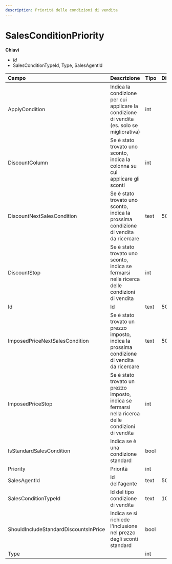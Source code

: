 ```yaml
---
description: Priorità delle condizioni di vendita
---
```


# SalesConditionPriority

**Chiavi**

* _Id_
* SalesConditionTypeId, Type, SalesAgentId

| Campo | Descrizione | Tipo | Dimensione |
| :--- | :--- | :--- | :--- |
| ApplyCondition | Indica la condizione per cui applicare la condizione di vendita \(es. solo se migliorativa\) | int |  |
| DiscountColumn | Se è stato trovato uno sconto, indica la colonna su cui applicare gli sconti | int |  |
| DiscountNextSalesCondition | Se è stato trovato uno sconto, indica la prossima condizione di vendita da ricercare | text | 50 |
| DiscountStop | Se è stato trovato uno sconto, indica se fermarsi nella ricerca delle condizioni di vendita | int |  |
| Id | Id | text | 50 |
| ImposedPriceNextSalesCondition | Se è stato trovato un prezzo imposto, indica la prossima condizione di vendita da ricercare | text | 50 |
| ImposedPriceStop | Se è stato trovato un prezzo imposto, indica se fermarsi nella ricerca delle condizioni di vendita | int |  |
| IsStandardSalesCondition | Indica se è una condizione standard | bool |  |
| Priority | Priorità | int |  |
| SalesAgentId | Id dell'agente | text | 50 |
| SalesConditionTypeId | Id del tipo condizione di vendita | text | 1000 |
| ShouldIncludeStandardDiscountsInPrice | Indica se si richiede l'inclusione nel prezzo degli sconti standard | bool |  |
| Type |  | int |  |


